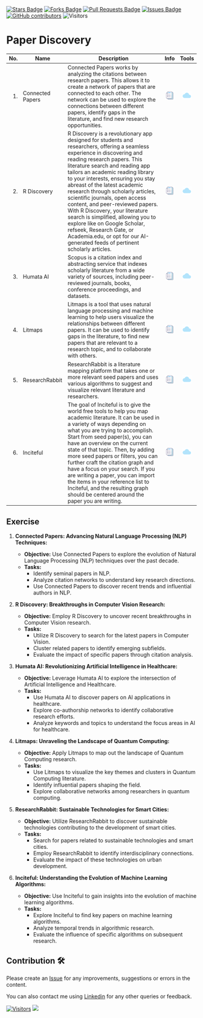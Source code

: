<a href="https://github.com/drshahizan/ai-tools/stargazers"><img src="https://img.shields.io/github/stars/drshahizan/ai-tools" alt="Stars Badge"/></a>
<a href="https://github.com/drshahizan/ai-tools/network/members"><img src="https://img.shields.io/github/forks/drshahizan/ai-tools" alt="Forks Badge"/></a>
<a href="https://github.com/drshahizan/ai-tools"><img src="https://img.shields.io/github/issues-pr/drshahizan/ai-tools" alt="Pull Requests Badge"/></a>
<a href="https://github.com/drshahizan/ai-tools/issues"><img src="https://img.shields.io/github/issues/drshahizan/ai-tools" alt="Issues Badge"/></a>
<a href="https://github.com/drshahizan/ai-tools/graphs/contributors"><img alt="GitHub contributors" src="https://img.shields.io/github/contributors/drshahizan/ai-tools?color=2b9348"></a>
![Visitors](https://api.visitorbadge.io/api/visitors?path=https%3A%2F%2Fgithub.com%2Fdrshahizan%2Fai-tools&labelColor=%23d9e3f0&countColor=%23697689&style=flat)

# Paper Discovery

| No.  | Name | Description | Info | Tools |
|------: | ------------------|-----|:--------:|:--------:|
| 1. | Connected Papers | Connected Papers works by analyzing the citations between research papers. This allows it to create a network of papers that are connected to each other. The network can be used to explore the connections between different papers, identify gaps in the literature, and find new research opportunities. |<a href="https://drshahizan.gitbook.io/ai-tools/ai-tools/paper-discovery/connected-papers" ><img src="../images/rfp.png" width="24px" height="24px" ></a> | <a href="https://www.connectedpapers.com/" ><img src="../images/download.gif" width="24px" height="24px" ></a> |
| 2. | R Discovery | R Discovery is a revolutionary app designed for students and researchers, offering a seamless experience in discovering and reading research papers. This literature search and reading app tailors an academic reading library to your interests, ensuring you stay abreast of the latest academic research through scholarly articles, scientific journals, open access content, and peer-reviewed papers. With R Discovery, your literature search is simplified, allowing you to explore like on Google Scholar, refseek, Research Gate, or Academia.edu, or opt for our AI-generated feeds of pertinent scholarly articles. |<a href="https://drshahizan.gitbook.io/ai-tools/ai-tools/paper-discovery/r-discovery" ><img src="../images/rfp.png" width="24px" height="24px" ></a> | <a href="https://discovery.researcher.life/" ><img src="../images/download.gif" width="24px" height="24px" ></a> |
| 3. | Humata AI | Scopus is a citation index and abstracting service that indexes scholarly literature from a wide variety of sources, including peer-reviewed journals, books, conference proceedings, and datasets. |<a href="https://drshahizan.gitbook.io/ai-tools/ai-tools/paper-discovery/humata-ai" ><img src="../images/rfp.png" width="24px" height="24px" ></a> | <a href="https://www.humata.ai/" ><img src="../images/download.gif" width="24px" height="24px" ></a> |
| 4. | Litmaps | Litmaps is a tool that uses natural language processing and machine learning to help users visualize the relationships between different papers. It can be used to identify gaps in the literature, to find new papers that are relevant to a research topic, and to collaborate with others.|<a href="https://drshahizan.gitbook.io/ai-tools/ai-tools/paper-discovery/litmaps" ><img src="../images/rfp.png" width="24px" height="24px" ></a> | <a href="https://www.litmaps.com/" ><img src="../images/download.gif" width="24px" height="24px" ></a> |
| 5. | ResearchRabbit| ResearchRabbit is a literature mapping platform that takes one or more relevant seed papers and uses various algorithms to suggest and visualize relevant literature and researchers.  |<a href="https://drshahizan.gitbook.io/ai-tools/ai-tools/paper-discovery/researchrabbit" ><img src="../images/rfp.png" width="24px" height="24px" ></a> | <a href="https://www.researchrabbit.ai/" ><img src="../images/download.gif" width="24px" height="24px" ></a> |
| 6. | Inciteful | The goal of Inciteful is to give the world free tools to help you map academic literature. It can be used in a variety of ways depending on what you are trying to accomplish. Start from seed paper(s), you can have an overview on the current state of that topic. Then, by adding more seed papers or filters, you can further craft the citation graph and have a focus on your search. If you are writing a paper, you can import the items in your reference list to Inciteful, and the resulting graph should be centered around the paper you are writing.  |<a href="https://drshahizan.gitbook.io/ai-tools/ai-tools/paper-discovery/inciteful" ><img src="../images/rfp.png" width="24px" height="24px" ></a> | <a href="https://inciteful.xyz/" width="24px" height="24px" ><img src="../images/download.gif" width="24px" height="24px" ></a></a> |

## Exercise

1. **Connected Papers: Advancing Natural Language Processing (NLP) Techniques:**
   - **Objective:** Use Connected Papers to explore the evolution of Natural Language Processing (NLP) techniques over the past decade.
   - **Tasks:**
     - Identify seminal papers in NLP.
     - Analyze citation networks to understand key research directions.
     - Use Connected Papers to discover recent trends and influential authors in NLP.

2. **R Discovery: Breakthroughs in Computer Vision Research:**
   - **Objective:** Employ R Discovery to uncover recent breakthroughs in Computer Vision research.
   - **Tasks:**
     - Utilize R Discovery to search for the latest papers in Computer Vision.
     - Cluster related papers to identify emerging subfields.
     - Evaluate the impact of specific papers through citation analysis.

3. **Humata AI: Revolutionizing Artificial Intelligence in Healthcare:**
   - **Objective:** Leverage Humata AI to explore the intersection of Artificial Intelligence and Healthcare.
   - **Tasks:**
     - Use Humata AI to discover papers on AI applications in healthcare.
     - Explore co-authorship networks to identify collaborative research efforts.
     - Analyze keywords and topics to understand the focus areas in AI for healthcare.

4. **Litmaps: Unraveling the Landscape of Quantum Computing:**
   - **Objective:** Apply Litmaps to map out the landscape of Quantum Computing research.
   - **Tasks:**
     - Use Litmaps to visualize the key themes and clusters in Quantum Computing literature.
     - Identify influential papers shaping the field.
     - Explore collaborative networks among researchers in quantum computing.

5. **ResearchRabbit: Sustainable Technologies for Smart Cities:**
   - **Objective:** Utilize ResearchRabbit to discover sustainable technologies contributing to the development of smart cities.
   - **Tasks:**
     - Search for papers related to sustainable technologies and smart cities.
     - Employ ResearchRabbit to identify interdisciplinary connections.
     - Evaluate the impact of these technologies on urban development.

6. **Inciteful: Understanding the Evolution of Machine Learning Algorithms:**
   - **Objective:** Use Inciteful to gain insights into the evolution of machine learning algorithms.
   - **Tasks:**
     - Explore Inciteful to find key papers on machine learning algorithms.
     - Analyze temporal trends in algorithmic research.
     - Evaluate the influence of specific algorithms on subsequent research.

## Contribution 🛠️
Please create an [Issue](https://github.com/drshahizan/ai-tools/issues) for any improvements, suggestions or errors in the content.

You can also contact me using [Linkedin](https://www.linkedin.com/in/drshahizan/) for any other queries or feedback.

[![Visitors](https://api.visitorbadge.io/api/visitors?path=https%3A%2F%2Fgithub.com%2Fdrshahizan&labelColor=%23697689&countColor=%23555555&style=plastic)](https://visitorbadge.io/status?path=https%3A%2F%2Fgithub.com%2Fdrshahizan)
![](https://hit.yhype.me/github/profile?user_id=81284918)




